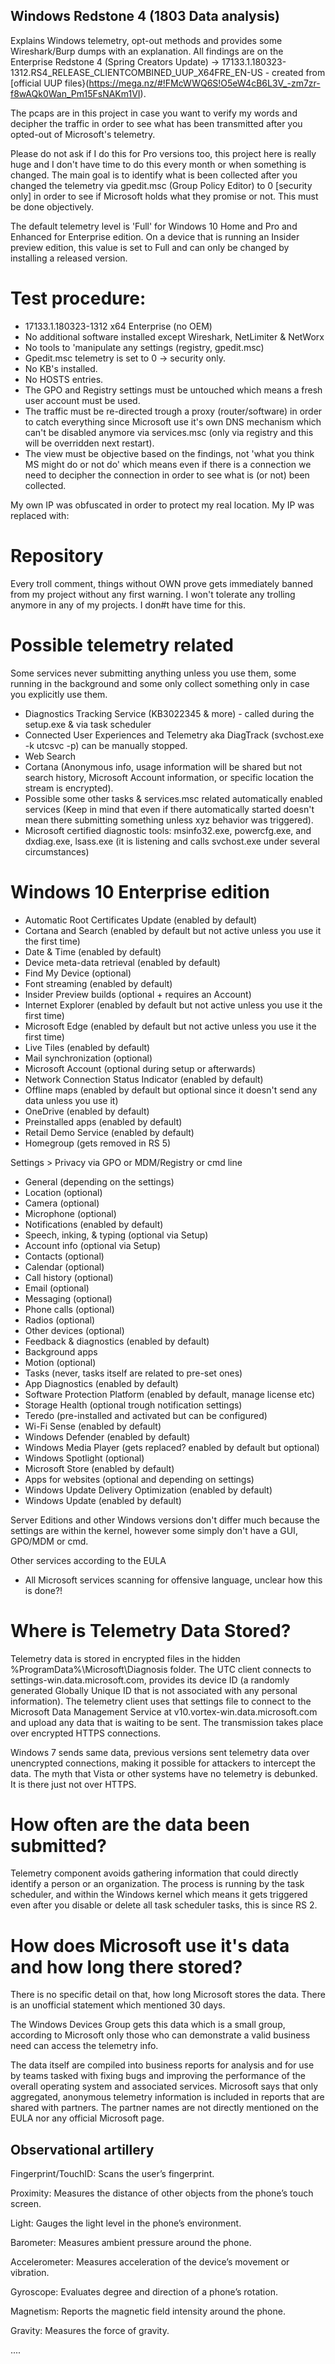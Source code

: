 ## Windows Redstone 4 (1803 Data analysis)

Explains Windows telemetry, opt-out methods and provides some Wireshark/Burp dumps with an explanation. All findings are on the Enterprise Redstone 4 (Spring Creators Update) -> 17133.1.180323-1312.RS4_RELEASE_CLIENTCOMBINED_UUP_X64FRE_EN-US - created from [official UUP files}(https://mega.nz/#!FMcWWQ6S!O5eW4cB6L3V_-zm7zr-f8wAQk0Wan_Pm15FsNAKm1VI). 

The pcaps are in this project in case you want to verify my words and decipher the traffic in order to see what has been transmitted after you opted-out of Microsoft's telemetry. 

Please do not ask if I do this for Pro versions too, this project here is really huge and I don't have time to do this every month or when something is changed. The main goal is to identify what is been collected after you changed the telemetry via gpedit.msc (Group Policy Editor) to 0 [security only] in order to see if Microsoft holds what they promise or not. This must be done objectively.


The default telemetry level is 'Full' for Windows 10 Home and Pro and Enhanced for Enterprise edition. On a device that is running an Insider preview edition, this value is set to Full and can only be changed by installing a released version.

 
Test procedure:
===============
* 17133.1.180323-1312 x64 Enterprise (no OEM)
* No additional software installed except Wireshark, NetLimiter & NetWorx 
* No tools to 'manipulate any settings (registry, gpedit.msc) 
* Gpedit.msc telemetry is set to 0 -> security only.
* No KB's installed.
* No HOSTS entries.
* The GPO and Registry settings must be untouched which means a fresh user account must be used.
* The traffic must be re-directed trough a proxy (router/software) in order to catch everything since Microsoft use it's own DNS mechanism which can't be disabled anymore via services.msc (only via registry and this will be overridden next restart).
* The view must be objective based on the findings, not 'what you think MS might do or not do' which means even if there is a connection we need to decipher the connection in order to see what is (or not) been collected.

My own IP was obfuscated in order to protect my real location. My IP was replaced with: 


Repository
===============

Every troll comment, things without OWN prove gets immediately banned from my project without any first warning. I won't tolerate any trolling anymore in any of my projects. I don#t have time for this. 



Possible telemetry related
===============

Some services never submitting anything unless you use them, some running in the background and some only collect something only in case you explicitly use them. 

* Diagnostics Tracking Service (KB3022345 & more) - called during the setup.exe & via task scheduler
* Connected User Experiences and Telemetry aka DiagTrack (svchost.exe -k utcsvc -p) can be manually stopped.
* Web Search
* Cortana (Anonymous info, usage information will be shared but not search history, Microsoft Account information, or specific location the stream is encrypted).
* Possible some other tasks & services.msc related automatically enabled services (Keep in mind that even if there automatically started doesn't mean there submitting something unless xyz behavior was triggered).
* Microsoft certified diagnostic tools: msinfo32.exe, powercfg.exe, and dxdiag.exe, lsass.exe (it is listening and calls svchost.exe under several circumstances)


Windows 10 Enterprise edition
===============

* Automatic Root Certificates Update (enabled by default) 
* Cortana and Search (enabled by default but not active unless you use it the first time)
* Date & Time (enabled by default) 
* Device meta-data retrieval (enabled by default)
* Find My Device (optional)
* Font streaming (enabled by default)
* Insider Preview builds (optional + requires an Account)
* Internet Explorer (enabled by default but not active unless you use it the first time)
* Microsoft Edge (enabled by default but not active unless you use it the first time)
* Live Tiles (enabled by default)
* Mail synchronization (optional)
* Microsoft Account (optional during setup or afterwards)
* Network Connection Status Indicator (enabled by default) 
* Offline maps (enabled by default but optional since it doesn't send any data unless you use it)
* OneDrive (enabled by default)
* Preinstalled apps (enabled by default)
* Retail Demo Service (enabled by default)
* Homegroup (gets removed in RS 5)


Settings > Privacy via GPO or MDM/Registry or cmd line
* General (depending on the settings)
* Location (optional)
* Camera (optional)
* Microphone (optional)
* Notifications (enabled by default)
* Speech, inking, & typing (optional via Setup)
* Account info (optional via Setup)
* Contacts (optional)
* Calendar (optional)
* Call history (optional)
* Email (optional)
* Messaging (optional)
* Phone calls (optional)
* Radios (optional)
* Other devices (optional) 
* Feedback & diagnostics (enabled by default)
* Background apps 
* Motion (optional)
* Tasks (never, tasks itself are related to pre-set ones)
* App Diagnostics (enabled by default)
* Software Protection Platform (enabled by default, manage license etc)
* Storage Health (optional trough notification settings)
* Teredo (pre-installed and activated but can be configured)
* Wi-Fi Sense (enabled by default)
* Windows Defender (enabled by default)
* Windows Media Player (gets replaced? enabled by default but optional)
* Windows Spotlight (optional)
* Microsoft Store (enabled by default)
* Apps for websites (optional and depending on settings)
* Windows Update Delivery Optimization (enabled by default)
* Windows Update (enabled by default)

Server Editions and other Windows versions don't differ much because the settings are within the kernel, however some simply don't have a GUI, GPO/MDM or cmd.



Other services according to the EULA

* All Microsoft services scanning for offensive language, unclear how this is done?!


Where is Telemetry Data Stored?
===============

Telemetry data is stored in encrypted files in the hidden %ProgramData%\Microsoft\Diagnosis folder. The UTC client connects to settings-win.data.microsoft.com, provides its device ID (a randomly generated Globally Unique ID that is not associated with any personal information). The telemetry client uses that settings file to connect to the Microsoft Data Management Service at v10.vortex-win.data.microsoft.com and upload any data that is waiting to be sent. The transmission takes place over encrypted HTTPS connections.

Windows 7 sends same data, previous versions sent telemetry data over unencrypted connections, making it possible for attackers to intercept the data. The myth that Vista or other systems have no telemetry is debunked. It is there just not over HTTPS.


How often are the data been submitted?
===============

Telemetry component avoids gathering information that could directly identify a person or an organization. The process is running by the task scheduler, and within the Windows kernel which means it gets triggered even after you disable or delete all task scheduler tasks, this is since RS 2.


How does Microsoft use it's data and how long there stored?
===============

There is no specific detail on that, how long Microsoft stores the data. There is an unofficial statement which mentioned 30 days.

The Windows Devices Group gets this data which is a small group, according to Microsoft only those who can demonstrate a valid business need can access the telemetry info.

The data itself are compiled into business reports for analysis and for use by teams tasked with fixing bugs and improving the performance of the overall operating system and associated services. Microsoft says that only aggregated, anonymous telemetry information is included in reports that are shared with partners. The partner names are not directly mentioned on the EULA nor any official Microsoft page.


## Observational artillery

Fingerprint/TouchID: Scans the user’s fingerprint.

Proximity: Measures the distance of other objects from the phone’s touch screen.

Light: Gauges the light level in the phone’s environment.

Barometer: Measures ambient pressure around the phone.

Accelerometer: Measures acceleration of the device’s movement or vibration.

Gyroscope: Evaluates degree and direction of a phone’s rotation.

Magnetism: Reports the magnetic field intensity around the phone.

Gravity: Measures the force of gravity.

....



